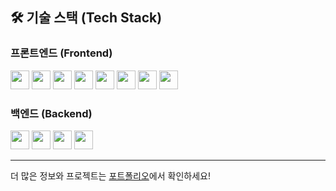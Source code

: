 ## 🛠 기술 스택 (Tech Stack)

### 프론트엔드 (Frontend)
<img src="https://img.shields.io/badge/-HTML5-E34F26?logo=html5&logoColor=white&style=flat-square" height="30"/> <img src="https://img.shields.io/badge/-CSS3-1572B6?logo=css3&logoColor=white&style=flat-square" height="30"/> <img src="https://img.shields.io/badge/-JavaScript-F7DF1E?logo=javascript&logoColor=black&style=flat-square" height="30"/> <img src="https://img.shields.io/badge/-TypeScript-3178C6?logo=typescript&logoColor=white&style=flat-square" height="30"/> <img src="https://img.shields.io/badge/-React-61DAFB?logo=react&logoColor=white&style=flat-square" height="30"/> <img src="https://img.shields.io/badge/-Redux-764ABC?logo=redux&logoColor=white&style=flat-square" height="30"/> <img src="https://img.shields.io/badge/-Angular-DD0031?logo=angular&logoColor=white&style=flat-square" height="30"/> <img src="https://img.shields.io/badge/-Next.js-000000?logo=next.js&logoColor=white&style=flat-square" height="30"/>

### 백엔드 (Backend)
<img src="https://img.shields.io/badge/-Node.js-339933?logo=node.js&logoColor=white&style=flat-square" height="30"/> <img src="https://img.shields.io/badge/-Java-007396?logo=java&logoColor=white&style=flat-square" height="30"/> <img src="https://img.shields.io/badge/-Spring%20Boot-6DB33F?logo=spring-boot&logoColor=white&style=flat-square" height="30"/> <img src="https://img.shields.io/badge/-MySQL-4479A1?logo=mysql&logoColor=white&style=flat-square" height="30"/>

---

더 많은 정보와 프로젝트는 [포트폴리오](https://backbone94.github.io/portfolio/)에서 확인하세요!
